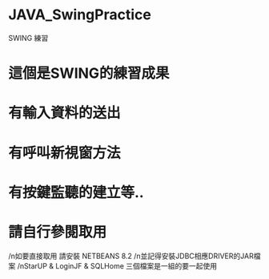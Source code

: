 # JAVA_SwingPractice
SWING 練習

# 這個是SWING的練習成果
# 有輸入資料的送出
# 有呼叫新視窗方法
# 有按鍵監聽的建立等..
# 請自行參閱取用

/n如要直接取用 請安裝 NETBEANS 8.2
/n並記得安裝JDBC相應DRIVER的JAR檔案
/nStarUP & LoginJF & SQLHome 三個檔案是一組的要一起使用
